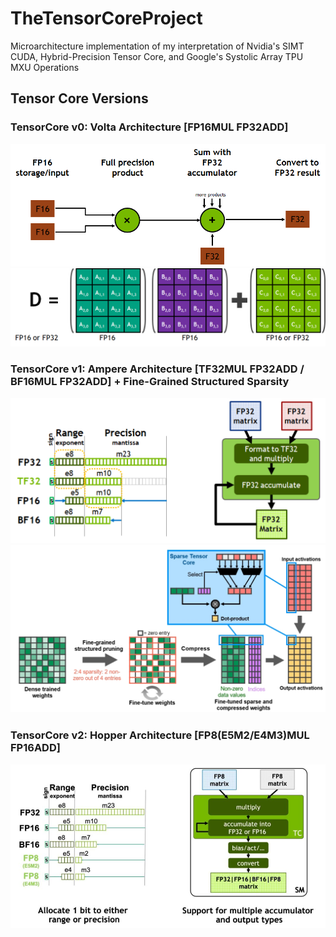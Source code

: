# TheTensorCoreProject
Microarchitecture implementation of my interpretation of Nvidia's SIMT CUDA, Hybrid-Precision Tensor Core, and Google's Systolic Array TPU MXU Operations

## Tensor Core Versions
### TensorCore v0: Volta Architecture [FP16MUL FP32ADD]
<div align="center">
  <img src="./Arch%20Diags/VoltaTensorCore2.png" alt="Volta Tensor Core Architecture Diagram" width="600">
</div>
<div align="center">
  <img src="./Arch%20Diags/VoltaTensorCore.png" alt="Volta Tensor Core Architecture Diagram" width="600">
</div>

### TensorCore v1: Ampere Architecture [TF32MUL FP32ADD / BF16MUL FP32ADD] + Fine-Grained Structured Sparsity
<div align="center">
  <img src="./Arch%20Diags/AmpereTensorCoreTF32.png" alt="Ampere Tensor Core Architecture Diagram" width="600">
</div>
<div align="center">
  <img src="./Arch Diags/Fine-Grained Structured Sparsity.png" alt="Ampere Tensor Core Architecture Diagram" width="600">
</div>

### TensorCore v2: Hopper Architecture [FP8(E5M2/E4M3)MUL FP16ADD]
<div align="center">
  <img src="./Arch Diags/FP8HopperTensorCore.png" alt="Hopper Tensor Core Architecture Diagram" width="600">
</div>
